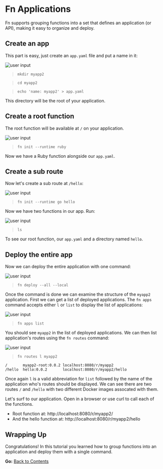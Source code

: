 # Fn Applications

Fn supports grouping functions into a set that defines an application (or API), making it easy to organize and deploy.

## Create an app

This part is easy, just create an `app.yaml` file and put a name in it:

![user input](../images/userinput.png)
> `mkdir myapp2`

> `cd myapp2`

> `echo 'name: myapp2' > app.yaml`

This directory will be the root of your application.

## Create a root function

The root function will be available at `/` on your application.

![user input](../images/userinput.png)
> `fn init --runtime ruby`

Now we have a Ruby function alongside our `app.yaml`.

## Create a sub route

Now let's create a sub route at `/hello`:

![user input](../images/userinput.png)
>`fn init --runtime go hello`

Now we have two functions in our app. Run:

![user input](../images/userinput.png)
> `ls`

To see our root function, our `app.yaml` and a directory named `hello`.

## Deploy the entire app

Now we can deploy the entire application with one command:

![user input](../images/userinput.png)
> `fn deploy --all --local`

Once the command is done we can examine the structure of the `myapp2`
application.  First we can get a list of deployed applications.  The
`fn apps` command accepts either `l` or `list` to display the list of
applications:

![user input](../images/userinput.png)
> `fn apps list`

You should see `myapp2` in the list of deployed applications.  We can
then list application's routes using the `fn routes` command:

![user input](../images/userinput.png)
> `fn routes l myapp2`

```
/       myapp2-root:0.0.2 localhost:8080/r/myapp2
/hello  hello:0.0.2       localhost:8080/r/myapp2/hello
```
Once again `l` is a valid abbreviation for `list` followed by the name
of the application who's routes should be displayed.  We can see there
are two routes `/` and `/hello` with two different Docker images
assocated with them.

Let's surf to our application.  Open in a browser or use curl to call each
of the functions.

* Root function at: http://localhost:8080/r/myapp2/
* And the hello function at: http://localhost:8080/r/myapp2/hello

## Wrapping Up

Congratulations! In this tutorial you learned how to group functions into an application and deploy them
with a single command.

**Go:** [Back to Contents](../README.md)

